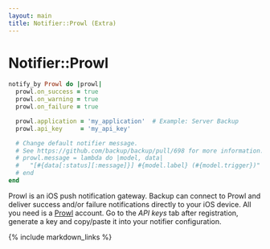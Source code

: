 ```yaml
---
layout: main
title: Notifier::Prowl (Extra)
---
```


Notifier::Prowl
===============

``` rb
notify_by Prowl do |prowl|
  prowl.on_success = true
  prowl.on_warning = true
  prowl.on_failure = true

  prowl.application = 'my_application'  # Example: Server Backup
  prowl.api_key     = 'my_api_key'

  # Change default notifier message.
  # See https://github.com/backup/backup/pull/698 for more information.
  # prowl.message = lambda do |model, data|
  #   "[#{data[:status][:message]}] #{model.label} (#{model.trigger})"
  # end
end
```

Prowl is an iOS push notification gateway. Backup can connect to Prowl and deliver success and/or failure notifications
directly to your iOS device. All you need is a [Prowl](http://www.prowlapp.com/) account. Go to the _API keys_ tab after
registration, generate a key and copy/paste it into your notifier configuration.

{% include markdown_links %}
